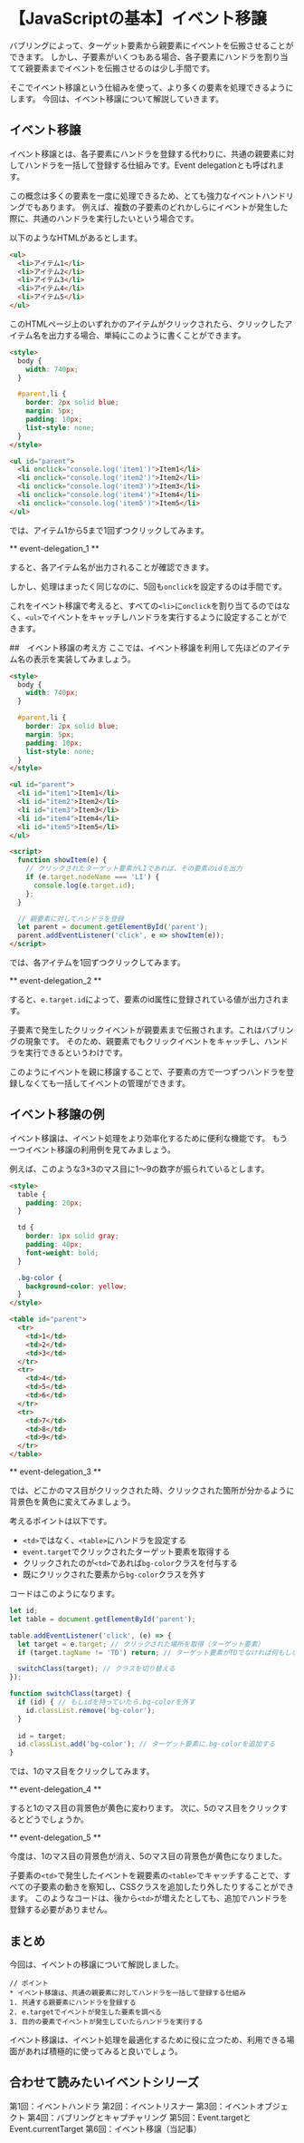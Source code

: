 # 【JavaScriptの基本】イベント移譲

バブリングによって、ターゲット要素から親要素にイベントを伝搬させることができます。
しかし、子要素がいくつもある場合、各子要素にハンドラを割り当てて親要素までイベントを伝搬させるのは少し手間です。

そこでイベント移譲という仕組みを使って、より多くの要素を処理できるようにします。
今回は、イベント移譲について解説していきます。

## イベント移譲
イベント移譲とは、各子要素にハンドラを登録する代わりに、共通の親要素に対してハンドラを一括して登録する仕組みです。Event delegationとも呼ばれます。

この概念は多くの要素を一度に処理できるため、とても強力なイベントハンドリングでもあります。
例えば、複数の子要素のどれかしらにイベントが発生した際に、共通のハンドラを実行したいという場合です。

以下のようなHTMLがあるとします。
```html
<ul>
  <li>アイテム1</li>
  <li>アイテム2</li>
  <li>アイテム3</li>
  <li>アイテム4</li>
  <li>アイテム5</li>
</ul>
```

このHTMLページ上のいずれかのアイテムがクリックされたら、クリックしたアイテム名を出力する場合、単純にこのように書くことができます。
```html
<style>  
  body {
    width: 740px;
  }

  #parent,li {
    border: 2px solid blue;
    margin: 5px;
    padding: 10px;
    list-style: none;
  }
</style>

<ul id="parent">
  <li onclick="console.log('item1')">Item1</li>
  <li onclick="console.log('item2')">Item2</li>
  <li onclick="console.log('item3')">Item3</li>
  <li onclick="console.log('item4')">Item4</li>
  <li onclick="console.log('item5')">Item5</li>
</ul>
```
では、アイテム1から5まで1回ずつクリックしてみます。

** event-delegation_1 **

すると、各アイテム名が出力されることが確認できます。

しかし、処理はまったく同じなのに、5回も```onclick```を設定するのは手間です。

これをイベント移譲で考えると、すべての```<li>```に```onclick```を割り当てるのではなく、```<ul>```でイベントをキャッチしハンドラを実行するように設定することができます。

##　イベント移譲の考え方
ここでは、イベント移譲を利用して先ほどのアイテム名の表示を実装してみましょう。

```html
<style>  
  body {
    width: 740px;
  }

  #parent,li {
    border: 2px solid blue;
    margin: 5px;
    padding: 10px;
    list-style: none;
  }
</style>

<ul id="parent">
  <li id="item1">Item1</li>
  <li id="item2">Item2</li>
  <li id="item3">Item3</li>
  <li id="item4">Item4</li>
  <li id="item5">Item5</li>
</ul>

<script>
  function showItem(e) {
    // クリックされたターゲット要素がLIであれば、その要素のidを出力
    if (e.target.nodeName === 'LI') {
      console.log(e.target.id);
    };
  }

  // 親要素に対してハンドラを登録
  let parent = document.getElementById('parent');
  parent.addEventListener('click', e => showItem(e));
</script>
```

では、各アイテムを1回ずつクリックしてみます。

** event-delegation_2 **

すると、```e.target.id```によって、要素のid属性に登録されている値が出力されます。

子要素で発生したクリックイベントが親要素まで伝搬されます。これはバブリングの現象です。
そのため、親要素でもクリックイベントをキャッチし、ハンドラを実行できるというわけです。

このようにイベントを親に移譲することで、子要素の方で一つずつハンドラを登録しなくても一括してイベントの管理ができます。

## イベント移譲の例
イベント移譲は、イベント処理をより効率化するために便利な機能です。
もう一つイベント移譲の利用例を見てみましょう。

例えば、このような3×3のマス目に1〜9の数字が振られているとします。
```html
<style>
  table {
    padding: 20px;
  }

  td {
    border: 1px solid gray;
    padding: 40px;
    font-weight: bold;
  }

  .bg-color {
    background-color: yellow;
  }
</style>

<table id="parent">
  <tr>
    <td>1</td>
    <td>2</td>
    <td>3</td>
  </tr>
  <tr>
    <td>4</td>
    <td>5</td>
    <td>6</td>
  </tr>
  <tr>
    <td>7</td>
    <td>8</td>
    <td>9</td>
  </tr>
</table>
```

** event-delegation_3 **

では、どこかのマス目がクリックされた時、クリックされた箇所が分かるように背景色を黄色に変えてみましょう。

考えるポイントは以下です。
* ```<td>```ではなく、```<table>```にハンドラを設定する
* ```event.target```でクリックされたターゲット要素を取得する
* クリックされたのが```<td>```であれば```bg-color```クラスを付与する
* 既にクリックされた要素から```bg-color```クラスを外す

コードはこのようになります。
```javascript
let id;
let table = document.getElementById('parent');

table.addEventListener('click', (e) => {
  let target = e.target; // クリックされた場所を取得（ターゲット要素）
  if (target.tagName != 'TD') return; // ターゲット要素がTDでなければ何もしない

  switchClass(target); // クラスを切り替える
});

function switchClass(target) {
  if (id) { // もしidを持っていたら.bg-colorを外す
    id.classList.remove('bg-color');
  } 
  
  id = target; 
  id.classList.add('bg-color'); // ターゲット要素に.bg-colorを追加する
}
```
では、1のマス目をクリックしてみます。

** event-delegation_4 **

すると1のマス目の背景色が黄色に変わります。
次に、5のマス目をクリックするとどうでしょうか。

** event-delegation_5 **

今度は、1のマス目の背景色が消え、5のマス目の背景色が黄色になりました。

子要素の```<td>```で発生したイベントを親要素の```<table>```でキャッチすることで、すべての子要素の動きを察知し、CSSクラスを追加したり外したりすることができます。
このようなコードは、後から```<td>```が増えたとしても、追加でハンドラを登録する必要がありません。


## まとめ
今回は、イベントの移譲について解説しました。

```plain
// ポイント
* イベント移譲は、共通の親要素に対してハンドラを一括して登録する仕組み
1. 共通する親要素にハンドラを登録する
2. e.targetでイベントが発生した要素を調べる
3. 目的の要素でイベントが発生していたらハンドラを実行する
```

イベント移譲は、イベント処理を最適化するために役に立つため、利用できる場面があれば積極的に使ってみると良いでしょう。

## 合わせて読みたいイベントシリーズ
第1回：イベントハンドラ
第2回：イベントリスナー
第3回：イベントオブジェクト
第4回：バブリングとキャプチャリング
第5回：Event.targetとEvent.currentTarget
第6回：イベント移譲（当記事）

